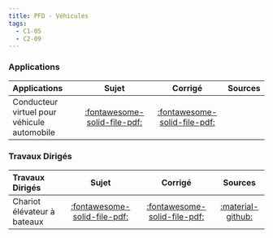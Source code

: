 ```yaml
---
title: PFD - Véhicules 
tags:
  - C1-05
  - C2-09
---
```



### Applications 
 
| Applications | Sujet | Corrigé | Sources  | 
| :-------------- | :---: | :-----: | :------: | 
| Conducteur virtuel pour véhicule automobile | [:fontawesome-solid-file-pdf:](http://xpessoles-cpge.fr/pdf/Cy_04_02_Application_02_Vehicule_Sujet.pdf) | [:fontawesome-solid-file-pdf:](http://xpessoles-cpge.fr/pdf/Cy_04_02_Application_02_Vehicule_Corrige.pdf) | | Véhicule à trois roues Clever | [:fontawesome-solid-file-pdf:](http://xpessoles-cpge.fr/pdf/Cy_04_03_PFD_Veh_App_02_Clever_Sujet.pdf) | [:fontawesome-regular-file-pdf:](http://xpessoles-cpge.fr/pdf/Cy_04_03_PFD_Veh_App_02_Clever_Corrige.pdf) | | Segway de première génération | [:fontawesome-solid-file-pdf:](http://xpessoles-cpge.fr/pdf/Cy_04_03_PFD_Veh_TD_01_Segway_Sujet.pdf) | [:fontawesome-solid-file-pdf:](http://xpessoles-cpge.fr/pdf/Cy_04_03_PFD_Veh_TD_01_Segway_Corrige.pdf) | [:material-github:](https://github.com/xpessoles/PSI_Cy_04_ModelisationDynamique/tree/main/Chapitre_03_Methodologie/PFD_Vehicules/Cy_04_03_PFD_Veh_TD_01_Segway) | 

### Travaux Dirigés 
 
| Travaux Dirigés | Sujet | Corrigé | Sources  | 
| :-------------- | :---: | :-----: | :------: | 
| Chariot élévateur à bateaux | [:fontawesome-solid-file-pdf:](http://xpessoles-cpge.fr/pdf/Cy_04_03_PFD_Veh_App_01_AscBateau_Sujet.pdf) | [:fontawesome-solid-file-pdf:](http://xpessoles-cpge.fr/pdf/Cy_04_03_PFD_Veh_App_01_AscBateau_Corrige.pdf) | [:material-github:](https://github.com/xpessoles/PSI_Cy_04_ModelisationDynamique/tree/main/Chapitre_03_Methodologie/PFD_Vehicules/Cy_04_03_PFD_Veh_App_01_AscBateau) | 



